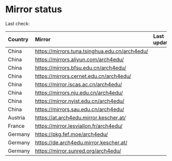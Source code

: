 <script src="./time.js"></script>
# Mirror status
Last check: <script type="text/javascript">localize(1701443917.3426962);</script>

|Country|Mirror|Last update|
|:------|:-----|:----------|
|China|https://mirrors.tuna.tsinghua.edu.cn/arch4edu/|<script type="text/javascript">localize(1701412403);</script>|
|China|https://mirrors.aliyun.com/arch4edu/|<script type="text/javascript">localize(1701412403);</script>|
|China|https://mirrors.bfsu.edu.cn/arch4edu/|<script type="text/javascript">localize(1701412403);</script>|
|China|https://mirrors.cernet.edu.cn/arch4edu/|<script type="text/javascript">localize(1701412403);</script>|
|China|https://mirror.iscas.ac.cn/arch4edu/|<script type="text/javascript">localize(1701412403);</script>|
|China|https://mirrors.nju.edu.cn/arch4edu/|<script type="text/javascript">localize(1701369138);</script>|
|China|https://mirror.nyist.edu.cn/arch4edu/|<script type="text/javascript">localize(1701412403);</script>|
|China|https://mirrors.sau.edu.cn/arch4edu/|<script type="text/javascript">localize(1701412403);</script>|
|Austria|https://at.arch4edu.mirror.kescher.at/|<script type="text/javascript">localize(1701412403);</script>|
|France|https://mirror.lesviallon.fr/arch4edu/|<script type="text/javascript">localize(1701412403);</script>|
|Germany|https://pkg.fef.moe/arch4edu/|<script type="text/javascript">localize(1701412403);</script>|
|Germany|https://de.arch4edu.mirror.kescher.at/|<script type="text/javascript">localize(1701412403);</script>|
|Germany|https://mirror.sunred.org/arch4edu/|<script type="text/javascript">localize(1701412403);</script>|

<script src="./tablefilter/tablefilter.js"></script>
<script src="./table.js"></script>